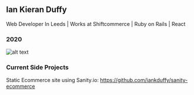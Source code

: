 ## Ian Kieran Duffy

Web Developer In Leeds | Works at Shiftcommerce | Ruby on Rails | React

### 2020 
![alt text](https://media.giphy.com/media/13871fiv9kBfkQ/giphy.gif "2020")

### Current Side Projects

Static Ecommerce site using Sanity.io: https://github.com/iankduffy/sanity-ecommerce 
